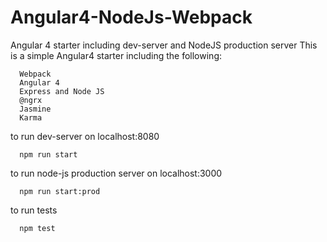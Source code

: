 # Angular4-NodeJs-Webpack
Angular 4 starter including dev-server and NodeJS production server
This is a simple Angular4 starter including the following:
```
  Webpack
  Angular 4
  Express and Node JS
  @ngrx
  Jasmine
  Karma
```
to run dev-server on localhost:8080
```
  npm run start
```

to run node-js production server on localhost:3000
```
  npm run start:prod
  ```

to run tests
```
  npm test
  ```
